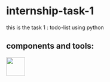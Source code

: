 # internship-task-1
this is the task 1 : todo-list using python



## components and tools:     
<img src="https://skillicons.dev/icons?i=python" height="50"/>
